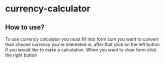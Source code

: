 # currency-calculator
## How to use?
To use currency calculator you must fill into form sum you want to convert than choose currency 
you're interested in, after that click on the left button if you would like to make a calculation. 
When you want to clear form click the right button
